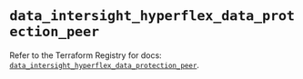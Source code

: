 # `data_intersight_hyperflex_data_protection_peer`

Refer to the Terraform Registry for docs: [`data_intersight_hyperflex_data_protection_peer`](https://registry.terraform.io/providers/ciscodevnet/intersight/1.0.71/docs/data-sources/hyperflex_data_protection_peer).
